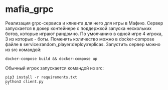 # mafia_grpc

Реализация grpc-сервиса и клиента для него для игры в Мафию. Сервер запускается в докер контейнере с поддержкой запуска нескольких ботов, которые играют рандомно. По умолчанию в одной игре 4 игрока, 3 из которых - боты. Поменять количество можно в docker-compose файле в service:random_player:deploy:replicas. Запустить сервер можно из src командой:
```console
docker-compose build && docker-compose up
```
Обычный игрок запускается командой из src:
```console
pip3 install -r requirements.txt
python3 client.py
``

